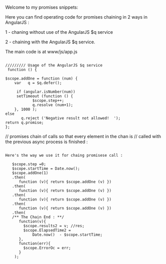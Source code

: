 Welcome to my promises snippets:

Here you can find operating code for promises chaining in 2 ways in AngularJS :

1 - chaning without use of the AngularJS $q service 

2 - chaining with the AngularJS $q service.

The main code is at www/js/app.js

```

///////// Usage of the AngularJS $q service 
 function () { 

$scope.addOne = function (num) {
	var   q = $q.defer();

	 if (angular.isNumber(num)) 
     setTimeout (function () { 
            $scope.step++; 
            q.resolve (num+1); 
    }, 1000 );
else 
       q.reject ('Negative result not allowed!  ');
return q.promise;
};
```

// promises chain of calls so that every element in the chan is 
// called with the previous async process is finished  :

```

Here's the way we use it for chaing promisese call : 

   $scope.step =0; 
   $scope.startTime = Date.now();    
   $scope.addOne(1)
   .then(
      function (v){ return $scope.addOne (v) })
   .then(
      function (v){ return $scope.addOne (v) })
   .then(
      function (v){ return $scope.addOne (v) })
   .then(
      function (v){ return $scope.addOne (v) })
   .then(
   /** The Chain End : **/  
      function(v){
        $scope.results2 = v; //res; 
        $scope.ElapsedTime2 = 
			Date.now()  - $scope.startTime; 
      }, 
      function(err){ 
        $scope.ErrorOc = err; 
      }
    );
```	
 







